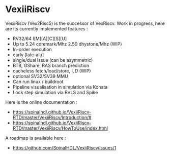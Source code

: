 # VexiiRiscv

VexiiRiscv (Vex2Risc5) is the successor of VexRiscv. Work in progress, here are its currently implemented features :

- RV32/64 I[M][A][C][S][U]
- Up to 5.24 coremark/Mhz 2.50 dhystone/Mhz (WIP)
- In-order execution
- early [late-alu]
- single/dual issue (can be asymmetric)
- BTB, GShare, RAS branch prediction
- cacheless fetch/load/store, I$, D$ (WIP)
- optional SV32/SV39 MMU
- Can run linux / buildroot
- Pipeline visualisation in simulation via Konata
- Lock step simulation via RVLS and Spike

Here is the online documentation : 

- https://spinalhdl.github.io/VexiiRiscv-RTD/master/VexiiRiscv/Introduction/#
- https://spinalhdl.github.io/VexiiRiscv-RTD/master/VexiiRiscv/HowToUse/index.html

A roadmap is available here : 

- https://github.com/SpinalHDL/VexiiRiscv/issues/1
